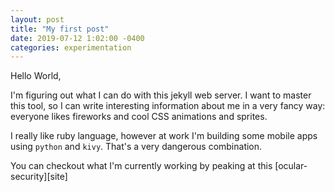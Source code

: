 ```yaml
---
layout: post
title: "My first post"
date: 2019-07-12 1:02:00 -0400
categories: experimentation
---
```


Hello World,

I'm figuring out what I can do with this jekyll web server. I want to master this tool, so I can
write interesting information about me in a very fancy way: everyone likes fireworks and cool
CSS animations and sprites.

I really like ruby language, however at work I'm building some mobile apps using `python` and `kivy`.
That's a very dangerous combination.

You can checkout what I'm currently working by peaking at this [ocular-security][site]

[ocular-security]: http://www.ocularsecurity.com

